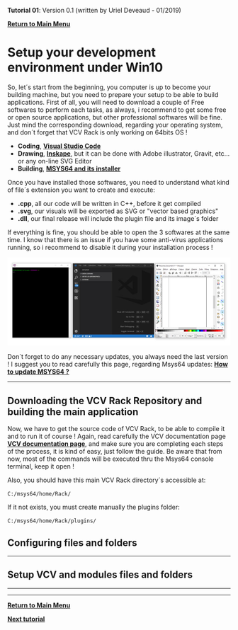 **Tutorial 01**: Version 0.1 (written by Uriel Deveaud - 01/2019) 

[**Return to Main Menu**](../README.md)

# Setup your development environment under Win10

So, let´s start from the beginning, you computer is up to become your building machine, but you need to prepare your setup to be able to build applications. First of all, you will need to download a couple of Free softwares to perform each tasks, as always, i recommend to get some free or open source applications, but other professional softwares will be fine. Just mind the corresponding download, regarding your operating system, and don´t forget that VCV Rack is only working on 64bits OS !

- **Coding**,  [**Visual Studio Code**](https://code.visualstudio.com/)
- **Drawing**, [**Inskape**](https://inkscape.org/), but it can be done with Adobe illustrator, Gravit, etc... or any on-line SVG Editor
- **Building**, [**MSYS64 and its installer**](https://www.msys2.org/)

Once you have installed those softwares, you need to understand what kind of file´s extension you want to create and execute:

- **.cpp**,  all our code will be written in C++, before it get compiled
- **.svg**, our visuals will be exported as SVG or "vector based graphics"
- **.dll**, our final release will include the plugin file and its image´s folder

If everything is fine, you should be able to open the 3 softwares at the same time. I know that there is an issue if you have some anti-virus applications running, so i recommend to disable it during your installation process !

![](images/1_software.jpg)

Don´t forget to do any necessary updates, you always need the last version ! I suggest you to read carefully this page, regarding Msys64 updates: [**How to update MSYS64 ?**](https://www.msys2.org/)

---

## Downloading the VCV Rack Repository and building the main application

Now, we have to get the source code of VCV Rack, to be able to compile it and to run it of course !
Again, read carefully the VCV documentation page [**VCV documentation page**](https://vcvrack.com/manual/Building.html#setting-up-your-development-environment), and make sure you are completing each steps of the process, it is kind of easy, just follow the guide.
Be aware that from now, most of the commands will be executed thru the Msys64 console terminal, keep it open !

Also, you should have this main VCV Rack directory´s accessible at:
```
C:/msys64/home/Rack/
```
If it not exists, you must create manually the plugins folder:
```
C:/msys64/home/Rack/plugins/
```



## Configuring files and folders

---

## Setup VCV and modules files and folders

---


---

[**Return to Main Menu**](../README.md)

[**Next tutorial**](tutorial_2.md)
